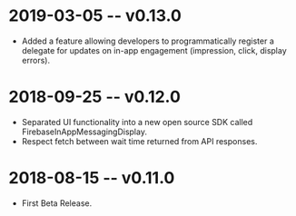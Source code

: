 # 2019-03-05 -- v0.13.0
- Added a feature allowing developers to programmatically register a delegate for updates on in-app engagement (impression, click, display errors).

# 2018-09-25 -- v0.12.0
- Separated UI functionality into a new open source SDK called FirebaseInAppMessagingDisplay.
- Respect fetch between wait time returned from API responses.

# 2018-08-15 -- v0.11.0
- First Beta Release.

